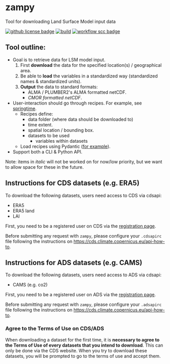 # zampy
Tool for downloading Land Surface Model input data

[![github license badge](https://img.shields.io/github/license/EcoExtreML/zampy)](https://github.com/EcoExtreML/zampy)
[![build](https://github.com/EcoExtreML/zampy/actions/workflows/build.yml/badge.svg)](https://github.com/EcoExtreML/zampy/actions/workflows/build.yml)
[![workflow scc badge](https://sonarcloud.io/api/project_badges/measure?project=EcoExtreML_zampy&metric=coverage)](https://sonarcloud.io/dashboard?id=EcoExtreML_zampy)


## Tool outline:

 - Goal is to retrieve data for LSM model input.
    1. First **download** the data for the specified location(s) / geographical area.
    2. Be able to **load** the variables in a standardized way (standardized names & standardized units).
    3. **Output** the data to standard formats:
       - ALMA / PLUMBER2's ALMA formatted netCDF.
       - *CMOR formatted netCDF*.
 - User-interaction should go through recipes. For example, see [springtime](https://github.com/phenology/springtime/blob/main/tests/recipes/daymet.yaml).
   - Recipes define:
     - data folder (where data should be downloaded to)
     - time extent.
     - spatial location / bounding box.
     - datasets to be used
       - variables within datasets
   - Load recipes using Pydantic ([for example](https://github.com/phenology/springtime/blob/main/src/springtime/datasets/daymet.py)).
 - Support both a CLI & Python API.

Note: items in *italic* will not be worked on for now/low priority, but we want to allow space for these in the future.

## Instructions for CDS datasets (e.g. ERA5)
To download the following datasets, users need access to CDS via cdsapi:

- ERA5
- ERA5 land
- LAI

First, you need to be a registered user on CDS via the [registration page](https://cds.climate.copernicus.eu/user/register?destination=%2F%23!%2Fhome).

Before submitting any request with `zampy`, please configure your `.cdsapirc` file following the instructions on https://cds.climate.copernicus.eu/api-how-to.

## Instructions for ADS datasets (e.g. CAMS)
To download the following datasets, users need access to ADS via cdsapi:

- CAMS (e.g. co2)

First, you need to be a registered user on ADS via the [registration page](https://ads.atmosphere.copernicus.eu/user/register?destination=%2F%23!%2Fhome).

Before submitting any request with `zampy`, please configure your `.adsapirc` file following the instructions on https://cds.climate.copernicus.eu/api-how-to.

### Agree to the Terms of Use on CDS/ADS

When downloading a dataset for the first time, it is **necessary to agree to the Terms of Use of every datasets that you intend to download**. This can only be done via the CDS website. When you try to download these datasets, you will be prompted to go to the terms of use and accept them.